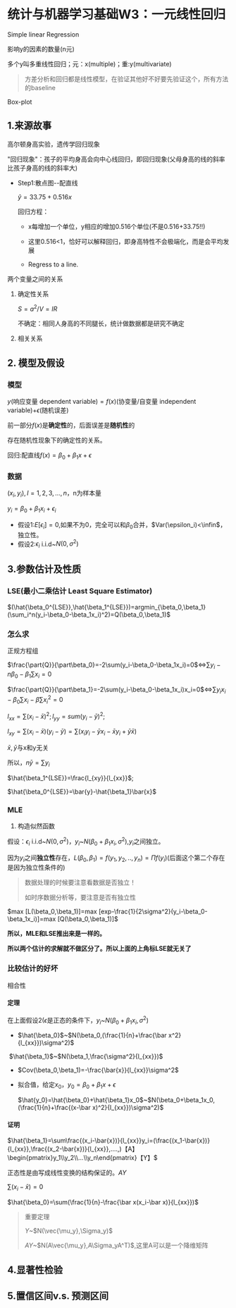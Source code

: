 # 统计与机器学习基础W3：一元线性回归

Simple linear Regression

影响y的因素的数量(n元)

多个y叫多重线性回归；元：x(multiple)；重:y(multivariate)

> 方差分析和回归都是线性模型，在验证其他好不好要先验证这个，所有方法的baseline

Box-plot

## 1.来源故事

高尔顿身高实验，遗传学回归现象

"回归现象"：孩子的平均身高会向中心线回归，即回归现象(父母身高的线的斜率比孩子身高的线的斜率大)

- Step1:散点图--配直线

  $\hat{y}=33.75+0.516x$

  回归方程：

  - x每增加一个单位，y相应的增加0.516个单位(不是0.516+33.75!!)
  - 这里0.516<1，恰好可以解释回归，即身高特性不会极端化，而是会平均发展

  - Regress to a line.

两个变量之间的关系

1. 确定性关系

   $S=a^2/V=IR$

   不确定：相同人身高的不同腿长，统计做数据都是研究不确定

2. 相关关系

## 2. 模型及假设

### 模型

$y$(响应变量 dependent variable)$=f(x)$(协变量/自变量 independent variable)+$\epsilon$(随机误差)

前一部分$f(x)$是**确定性**的，后面误差是**随机性**的

存在随机性现象下的确定性的关系。

回归:配直线$f(x)=\beta_0+\beta_1x+\epsilon$

### 数据

$(x_i,y_i),I=1,2,3,...,n$，n为样本量

$y_i=\beta_0+\beta_1x_i+\epsilon_i$

- 假设1:$E[\epsilon_i]=0$,如果不为0，完全可以和$\beta_0$合并，$Var(\epsilon_i)<\infin$，独立性。
- 假设2:$\epsilon_i$ i.i.d~$N(0,\sigma^2)$

## 3.参数估计及性质

### LSE(最小二乘估计 Least Square Estimator)

$(\hat{\beta_0^{LSE}},\hat{\beta_1^{LSE}})=argmin_{\beta_0,\beta_1}(\sum_i^n(y_i-\beta_0-\beta_1x_i)^2)=Q(\beta_0,\beta_1)$

### 怎么求

正规方程组

$\frac{\part{Q}}{\part\beta_0}=-2\sum(y_i-\beta_0-\beta_1x_i)=0$<=>$\sum y_i-n\beta_0-\beta_1\sum x_i=0$

$\frac{\part{Q}}{\part\beta_1}=-2\sum(y_i-\beta_0-\beta_1x_i)x_i=0$<=>$\sum y_ix_i-\beta_0\sum x_i-\beta \sum x_i^2=0$

$l_{xx}=\sum(x_i-\bar{x})^2;l_{yy}=sum(y_i-\bar{y})^2;$

$l_{xy}=\sum(x_i-\bar{x})(y_i-\bar{y})=\sum (x_iy_i -\bar{y}x_i-\bar{x}y_i+\bar{y}\bar{x})$

$\bar{x},\bar{y}$与x和y无关

所以，$n\bar{y}=\sum y_i$

$\hat{\beta_1^{LSE}}=\frac{l_{xy}}{l_{xx}}$;

$\hat{\beta_0^{LSE}}=\bar{y}-\hat{\beta_1}\bar{x}$

### MLE

1. 构造似然函数

假设：$\epsilon_i$ i.i.d~$N(0,\sigma^2)$，$y_i$~$N(\beta_0+\beta_1x_i,\sigma^2)$,$y_i$之间独立。

因为$y_i$之间**独立性**存在，$L(\beta_0,\beta_1)=f(y_1,y_2,..,y_n)=\Pi f(y_i)$(后面这个第二个存在是因为独立性条件的)

> 数据处理的时候要注意看数据是否独立！
>
> 如时序数据分析等，要注意是否有独立性

$max [L(\beta_0,\beta_1)]=max [exp-\frac{1}{2\sigma^2}(y_i-\beta_0-\beta_1x_i)]=max [Q(\beta_0,\beta_1)]$

**所以，MLE和LSE推出来是一样的。**

**所以两个估计的求解就不做区分了。所以上面的上角标LSE就无关了**

### 比较估计的好坏

相合性

#### 定理

在上面假设2($\epsilon$是正态的条件下，$y_i$~$N(\beta_0+\beta_1x_i,\sigma^2)$

- $\hat{\beta_0}$~$N(\beta_0,(\frac{1}{n}+\frac{\bar x^2}{l_{xx}})\sigma^2)$

​      $\hat{\beta_1}$~$N(\beta_1,\frac{\sigma^2}{l_{xx}})$

- $Cov(\beta_0,\beta_1)=-\frac{\bar{x}}{l_{xx}}\sigma^2$

- 拟合值，给定$x_0$，$y_0=\beta_0+\beta_1x+\epsilon$

  $\hat{y_0}=\hat{\beta_0}+\hat{\beta_1}x_0$~$N(\beta_0+\beta_1x_0,(\frac{1}{n}+\frac{(x-\bar x)^2}{l_{xx}})\sigma^2)$

#### 证明

$\hat{\beta_1}=\sum\frac{(x_i-\bar{x})}{l_{xx}}y_i=(\frac{(x_1-\bar{x})}{l_{xx}},\frac{(x_2-\bar{x})}{l_{xx}},....,)【A】\begin{pmatrix}y_1\\y_2\\...\\y_n\end{pmatrix}【Y】$

正态性是由写成线性变换的结构保证的。$AY$

$\sum(x_i-\bar{x})=0$

$\hat{\beta_0}=\sum(\frac{1}{n}-\frac{\bar x(x_i-\bar x)}{l_{xx}})$

> 重要定理
>
> $Y$~$N(\vec{\mu_y},\Sigma_y)$
>
> $AY$~$N(A\vec{\mu_y},A\Sigma_yA^T)$,这里A可以是一个降维矩阵

## 4.显著性检验



## 5.置信区间v.s. 预测区间


